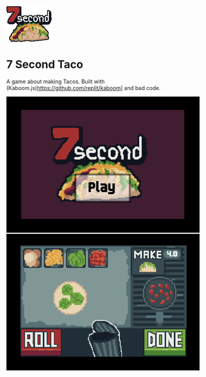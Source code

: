 <img src="./assets/logo.png"/>

# 7 Second Taco

A game about making Tacos.
Built with (Kaboom.js)https://github.com/replit/kaboom] and bad code.

![Start screen](./assets/screenshots/start.png)
![Main game](./assets/screenshots/game.png)
